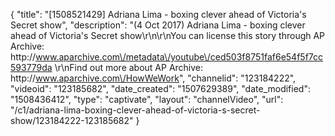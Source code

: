 {
    "title": "[1508521429] Adriana Lima - boxing clever ahead of Victoria's Secret show",
    "description": "(4 Oct 2017) Adriana Lima - boxing clever ahead of Victoria's Secret show\r\n\r\nYou can license this story through AP Archive: http:\/\/www.aparchive.com\/metadata\/youtube\/ced503f8751faf6e54f5f7cc593779da \r\nFind out more about AP Archive: http:\/\/www.aparchive.com\/HowWeWork",
    "channelid": "123184222",
    "videoid": "123185682",
    "date_created": "1507629389",
    "date_modified": "1508436412",
    "type": "captivate",
    "layout": "channelVideo",
    "url": "\/c1\/adriana-lima-boxing-clever-ahead-of-victoria-s-secret-show\/123184222-123185682"
}